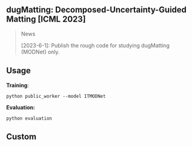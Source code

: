 ## dugMatting: Decomposed-Uncertainty-Guided Matting [ICML 2023]

> News
>
> [2023-6-1]: Publish the rough code for studying dugMatting (MODNet) only.

## Usage

**Training**:

`python public_worker --model ITMODNet`

**Evaluation:**

`python evaluation `

## Custom

